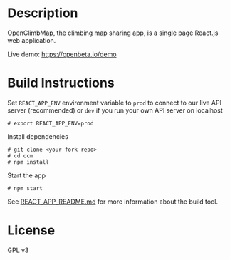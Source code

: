 # Description
OpenClimbMap, the climbing map sharing app, is a single page React.js web application.

Live demo: https://openbeta.io/demo

# Build Instructions

Set `REACT_APP_ENV` environment variable to `prod` to connect to our live API server (recommended) or `dev` if you run your own API server on localhost
```
# export REACT_APP_ENV=prod
```

Install dependencies
```
# git clone <your fork repo>
# cd ocm
# npm install
```

Start the app
```
# npm start
```
See [REACT_APP_README.md](REACT_APP_README.md) for more information about the build tool.

# License
GPL v3
